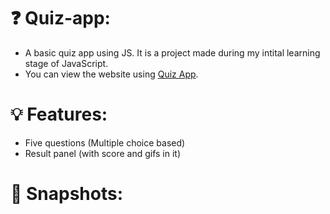 # ❓ Quiz-app:
 - A basic quiz app using JS. It is a project made during my intital learning stage of JavaScript.
 - You can view the website using [Quiz App](https://jashkarangiya.github.io/quiz-app/).

# 💡 Features: 
- Five questions (Multiple choice based)
- Result panel (with score and gifs in it)

# 📸 Snapshots: 
